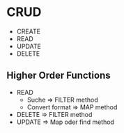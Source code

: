 # CRUD

- CREATE
- READ
- UPDATE
- DELETE

## Higher Order Functions

- READ 
  - Suche => FILTER method
  - Convert format => MAP method
- DELETE => FILTER method
- UPDATE => Map oder find method

